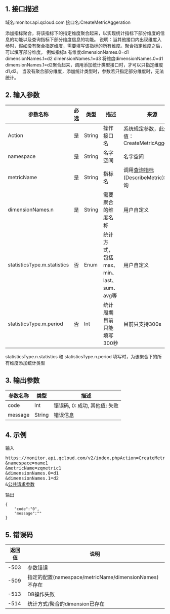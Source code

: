 ## 1. 接口描述
域名:monitor.api.qcloud.com
接口名:CreateMetricAggeration

添加指标聚合，将该指标下的指定维度聚合起来，以实现统计指标下部分维度的信息的功能以及查询指标下部分维度信息的功能。
说明：当其他接口内出现维度入参时，假如没有聚合指定维度，需要填写该指标的所有维度。聚合指定维度之后，可以填写部分维度。
例如指标a  有维度dimensionNames.0=d1  dimensionNames.1=d2 dimensionNames.1=d3
将维度dimensionNames.0=d1  dimensionNames.1=d2聚合起来，调用添加统计类型接口时，才可以只指定维度d1,d2。
当没有聚合部分维度，添加统计类型时，参数若只指定部分维度时，无法统计。

## 2. 输入参数
| 参数名称 | 必选  | 类型 | 描述 |来源|
|---------|---------|---------|---------|---------|
| Action | 是 | String | 操作接口名|系统规定参数，此处取值：CreateMetricAggeration|
| namespace | 是 | String | 名字空间|名字空间|调用<a href="/doc/api/255/查询命名空间" title="查询命名空间">查询命名空间</a>(DescribeNamespace)接口查询|
| metricName | 是 | String | 指标名|调用<a href="/doc/api/255/查询指标" title="查询指标">查询指标</a>(DescribeMetric)接口查询|
| dimensionNames.n | 是 | String | 需要聚合的维度名称|用户自定义| 
| statisticsType.m.statistics | 否 | Enum | 统计方式，包括max、min、last、sum、avg等|用户自定义| 
| statisticsType.m.period| 否 | Int | 统计周期目前只能填写300秒|目前只支持300s| 
statisticsType.n.statistics 和  statisticsType.n.period 填写时，为该聚合下的所有维度添加统计类型

## 3. 输出参数
| 参数名称 | 类型 | 描述 |
|---------|---------|---------|
| code | Int | 错误码, 0: 成功, 其他值: 失败|
| message | String | 错误信息|


## 4. 示例
输入
<pre>
https://monitor.api.qcloud.com/v2/index.phpAction=CreateMetricAggeration
&namespace=name1
&metricName=zqmetric1
&dimensionNames.0=d1
&dimensionNames.1=d2
&<a href="http://tcecqpoc.fsphere.cn/doc/api/229/6976">公共请求参数</a>
</pre>
输出
```
{
    "code":"0",
    "message":""
}
```

## 5. 错误码

| 返回值 | 说明 |
|---------|---------|
|-503 | 参数错误 | 
|-509 | 指定的配置(namespace/metricName/dimensionNames)不存在 | 
|-513 | DB操作失败 | 
|-514 | 统计方式/聚合的dimension已存在 | 